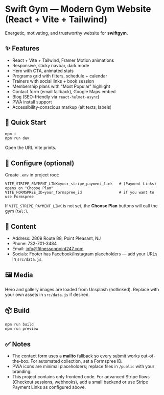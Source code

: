 
# Swift Gym — Modern Gym Website (React + Vite + Tailwind)

Energetic, motivating, and trustworthy website for **swiftgym**.

## ✨ Features
- React + Vite + Tailwind, Framer Motion animations
- Responsive, sticky navbar, dark mode
- Hero with CTA, animated stats
- Programs grid with filters, schedule + calendar
- Trainers with social links + book session
- Membership plans with "Most Popular" highlight
- Contact form (email fallback), Google Maps embed
- Blog (SEO-friendly via `react-helmet-async`)
- PWA install support
- Accessibility-conscious markup (alt texts, labels)

## 🚀 Quick Start
```bash
npm i
npm run dev
```
Open the URL Vite prints.

## 🔧 Configure (optional)
Create `.env` in project root:
```
VITE_STRIPE_PAYMENT_LINK=your_stripe_payment_link   # (Payment Links) opens on "Choose Plan"
VITE_FORMSPREE_ID=your_formspree_id                 # if you want to use Formspree
```

If `VITE_STRIPE_PAYMENT_LINK` is not set, the **Choose Plan** buttons will call the gym (`tel:`).

## 🧾 Content
- Address: 2809 Route 88, Point Pleasant, NJ
- Phone: 732-701-3484
- Email: info@fitnessonpoint247.com
- Socials: Footer has Facebook/Instagram placeholders — add your URLs in `src/data.js`.

## 🖼️ Media
Hero and gallery images are loaded from Unsplash (hotlinked). Replace with your own assets in `src/data.js` if desired.

## 📦 Build
```bash
npm run build
npm run preview
```

## ✅ Notes
- The contact form uses a **mailto** fallback so every submit works out-of-the-box. For automated collection, set a Formspree ID.
- PWA icons are minimal placeholders; replace files in `/public` with your branding.
- This project contains only frontend code. For advanced Stripe flows (Checkout sessions, webhooks), add a small backend or use Stripe Payment Links as configured above.
